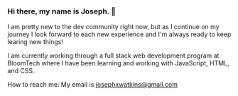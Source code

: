 ### Hi there, my name is Joseph. 👋 

I am pretty new to the dev community right now, but as I continue on my journey I look forward to each new experience and I'm always ready to keep learing new things!

I am currently working through a full stack web development program at BloomTech where I have been learning and working with JavaScript, HTML, and CSS.

How to reach me: My email is josephxwatkins@gmail.com


<!--
**Jwatk13/Jwatk13** is a ✨ _special_ ✨ repository because its `README.md` (this file) appears on your GitHub profile.

Here are some ideas to get you started:

- 🔭 I’m currently working on ...
- 🌱 I’m currently learning ...
- 👯 I’m looking to collaborate on ...
- 🤔 I’m looking for help with ...
- 💬 Ask me about ...
- 📫 How to reach me: ...
- ⚡ Fun fact: ...
-->

